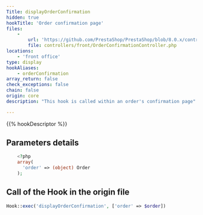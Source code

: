 ```yaml
---
Title: displayOrderConfirmation
hidden: true
hookTitle: 'Order confirmation page'
files:
    -
        url: 'https://github.com/PrestaShop/PrestaShop/blob/8.0.x/controllers/front/OrderConfirmationController.php'
        file: controllers/front/OrderConfirmationController.php
locations:
    - 'front office'
type: display
hookAliases:
    - orderConfirmation
array_return: false
check_exceptions: false
chain: false
origin: core
description: "This hook is called within an order's confirmation page"

---
```


{{% hookDescriptor %}}

## Parameters details

```php
    <?php
    array(
      'order' => (object) Order
    );
```

## Call of the Hook in the origin file

```php
Hook::exec('displayOrderConfirmation', ['order' => $order])
```
